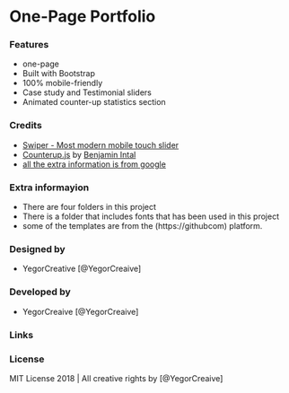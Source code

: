 #  One-Page Portfolio


### Features

*  one-page
* Built with Bootstrap
* 100% mobile-friendly
* Case study and Testimonial sliders
* Animated counter-up statistics section



### Credits

 * [Swiper - Most modern mobile touch slider](http://idangero.us/swiper)
 * [Counterup.js](https://github.com/bfintal/Counter-Up) by [Benjamin Intal](https://github.com/bfintal)
 * [all the extra information is from google](http://google.com)

 ### Extra informayion 
 * There are four folders in this project
 * There is a folder that includes fonts that has been used in this project
 * some of the templates are from the (https://githubcom) platform.

### Designed by

 * YegorCreative [@YegorCreaive]

### Developed by

 * YegorCreaive [@YegorCreaive]
### Links


### License
MIT License 2018 | All creative rights by [@YegorCreaive]
